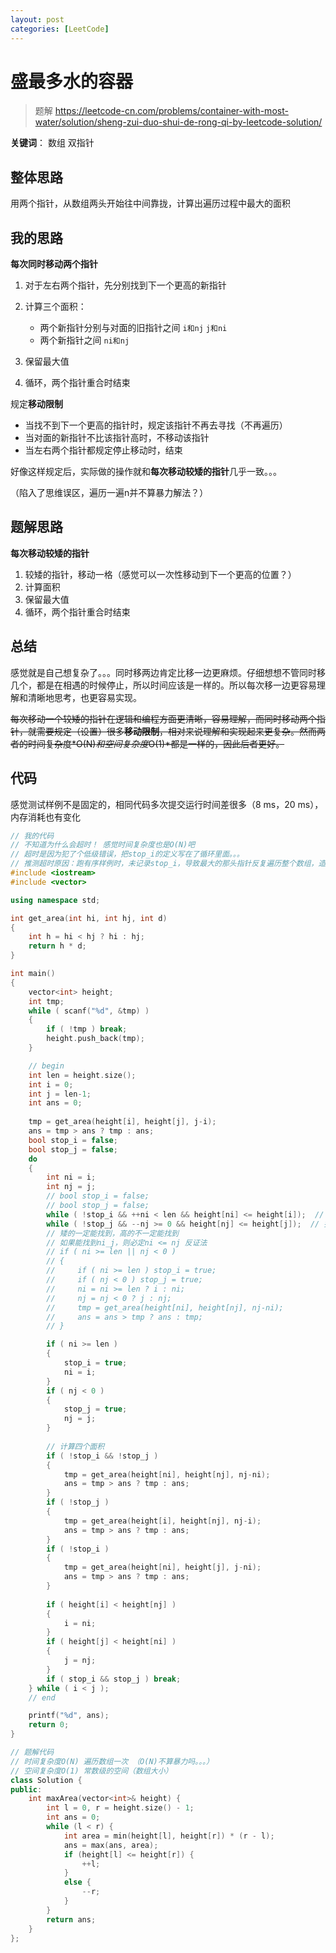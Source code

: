 ```yaml
---
layout: post
categories: [LeetCode]
---
```




# 盛最多水的容器

> 题解 <https://leetcode-cn.com/problems/container-with-most-water/solution/sheng-zui-duo-shui-de-rong-qi-by-leetcode-solution/>

**关键词**： 数组 双指针

## 整体思路

用两个指针，从数组两头开始往中间靠拢，计算出遍历过程中最大的面积

## 我的思路

**每次同时移动两个指针**

1. 对于左右两个指针，先分别找到下一个更高的新指针
2. 计算三个面积：

   - 两个新指针分别与对面的旧指针之间 `i和nj` `j和ni`
   - 两个新指针之间 `ni和nj`
3. 保留最大值
4. 循环，两个指针重合时结束

规定**移动限制**

- 当找不到下一个更高的指针时，规定该指针不再去寻找（不再遍历）
- 当对面的新指针不比该指针高时，不移动该指针
- 当左右两个指针都规定停止移动时，结束

好像这样规定后，实际做的操作就和**每次移动较矮的指针**几乎一致。。。

（陷入了思维误区，遍历一遍n并不算暴力解法？）

## 题解思路

**每次移动较矮的指针**

1. 较矮的指针，移动一格（感觉可以一次性移动到下一个更高的位置？）
2. 计算面积
3. 保留最大值
4. 循环，两个指针重合时结束

## 总结

感觉就是自己想复杂了。。。同时移两边肯定比移一边更麻烦。仔细想想不管同时移几个，都是在相遇的时候停止，所以时间应该是一样的。所以每次移一边更容易理解和清晰地思考，也更容易实现。

~~每次移动一个较矮的指针在逻辑和编程方面更清晰，容易理解，而同时移动两个指针，就需要规定（设置）很多**移动限制**，相对来说理解和实现起来更复杂。然而两者的时间复杂度*O(N)*和空间复杂度*O(1)*都是一样的，因此后者更好。~~

## 代码

感觉测试样例不是固定的，相同代码多次提交运行时间差很多（8 ms，20 ms），内存消耗也有变化

```c++
// 我的代码
// 不知道为什么会超时！ 感觉时间复杂度也是O(N)吧
// 超时是因为犯了个低级错误，把stop_i的定义写在了循环里面。。。
// 推测超时原因：跑有序样例时，未记录stop_i，导致最大的那头指针反复遍历整个数组，造成超时
#include <iostream>
#include <vector>

using namespace std;

int get_area(int hi, int hj, int d)
{
    int h = hi < hj ? hi : hj;
    return h * d;
}

int main()
{
    vector<int> height;
    int tmp;
    while ( scanf("%d", &tmp) )
    {
        if ( !tmp ) break;
        height.push_back(tmp);
    }

    // begin
    int len = height.size();
    int i = 0;
    int j = len-1;
    int ans = 0;
    
    tmp = get_area(height[i], height[j], j-i);
    ans = tmp > ans ? tmp : ans;
    bool stop_i = false;
    bool stop_j = false;
    do
    {
        int ni = i;
        int nj = j;
        // bool stop_i = false;
        // bool stop_j = false;
        while ( !stop_i && ++ni < len && height[ni] <= height[i]);  // 找到下一个大于i的值
        while ( !stop_j && --nj >= 0 && height[nj] <= height[j]);  // 找到下一个大于i的值
        // 矮的一定能找到，高的不一定能找到
        // 如果能找到ni_j，则必定ni <= nj 反证法        
        // if ( ni >= len || nj < 0 )
        // {
        //     if ( ni >= len ) stop_i = true;
        //     if ( nj < 0 ) stop_j = true;
        //     ni = ni >= len ? i : ni;
        //     nj = nj < 0 ? j : nj;
        //     tmp = get_area(height[ni], height[nj], nj-ni);
        //     ans = ans > tmp ? ans : tmp;
        // }

        if ( ni >= len )
        {
            stop_i = true;
            ni = i;
        }
        if ( nj < 0 )
        {
            stop_j = true;
            nj = j;
        }
        
        // 计算四个面积
        if ( !stop_i && !stop_j )
        {
            tmp = get_area(height[ni], height[nj], nj-ni);
            ans = tmp > ans ? tmp : ans;
        }
        if ( !stop_j )
        {
            tmp = get_area(height[i], height[nj], nj-i);
            ans = tmp > ans ? tmp : ans;
        }
        if ( !stop_i )
        {
            tmp = get_area(height[ni], height[j], j-ni);
            ans = tmp > ans ? tmp : ans;
        }
        
        if ( height[i] < height[nj] )
        {
            i = ni;
        }
        if ( height[j] < height[ni] )
        {
            j = nj;
        }
        if ( stop_i && stop_j ) break;
    } while ( i < j );
    // end

    printf("%d", ans);
    return 0;
}
```

```c++
// 题解代码
// 时间复杂度O(N) 遍历数组一次 （O(N)不算暴力吗。。。）
// 空间复杂度O(1) 常数级的空间（数组大小）
class Solution {
public:
    int maxArea(vector<int>& height) {
        int l = 0, r = height.size() - 1;
        int ans = 0;
        while (l < r) {
            int area = min(height[l], height[r]) * (r - l);
            ans = max(ans, area);
            if (height[l] <= height[r]) {
                ++l;
            }
            else {
                --r;
            }
        }
        return ans;
    }
};
```

